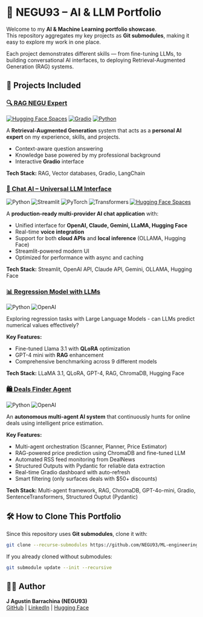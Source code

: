 # 🚀 NEGU93 – AI & LLM Portfolio

Welcome to my **AI & Machine Learning portfolio showcase**.  
This repository aggregates my key projects as **Git submodules**, making it easy to explore my work in one place.

Each project demonstrates different skills — from fine-tuning LLMs, to building conversational AI interfaces, to deploying Retrieval-Augmented Generation (RAG) systems.

## 📂 Projects Included

### [🔍 RAG NEGU Expert](https://github.com/NEGU93/rag-negu-expert)

[![Hugging Face Spaces](https://img.shields.io/badge/🤗%20Hugging%20Face-Spaces-blue)](https://huggingface.co/spaces/NEGU93/rag-negu-expert)
[![Gradio](https://img.shields.io/badge/Gradio-5.34.2-orange)](https://gradio.app/)
[![Python](https://img.shields.io/badge/Python-3.8+-blue.svg)](https://www.python.org/downloads/)

A **Retrieval-Augmented Generation** system that acts as a **personal AI expert** on my experience, skills, and projects.

- Context-aware question answering
- Knowledge base powered by my professional background
- Interactive **Gradio** interface

**Tech Stack:** RAG, Vector databases, Gradio, LangChain

### [🤖 Chat AI – Universal LLM Interface](https://github.com/NEGU93/chat_ai)

![Python](https://img.shields.io/badge/python-3.8+-blue.svg)
![Streamlit](https://img.shields.io/badge/streamlit-1.28+-red.svg)
![PyTorch](https://img.shields.io/badge/PyTorch-2.0+-orange.svg)
![Transformers](https://img.shields.io/badge/🤗_Transformers-4.30+-yellow.svg)
[![Hugging Face Spaces](https://img.shields.io/badge/HuggingFace-Spaces-blue?logo=huggingface)](https://huggingface.co/spaces/NEGU93/chat_ai)

A **production-ready multi-provider AI chat application** with:
- Unified interface for **OpenAI, Claude, Gemini, LLaMA, Hugging Face**
- Real-time **voice integration**
- Support for both **cloud APIs** and **local inference** (OLLAMA, Hugging Face)
- Streamlit-powered modern UI
- Optimized for performance with async and caching

**Tech Stack:** Streamlit, OpenAI API, Claude API, Gemini, OLLAMA, Hugging Face

### [📊 Regression Model with LLMs](https://github.com/NEGU93/llm_regression)

![Python](https://img.shields.io/badge/python-3.8+-blue.svg)
![OpenAI](https://img.shields.io/badge/OpenAI-GPT--4o--mini-green.svg)

Exploring regression tasks with Large Language Models - can LLMs predict numerical values effectively?

**Key Features:**
- Fine-tuned Llama 3.1 with **QLoRA** optimization
- GPT-4 mini with **RAG** enhancement
- Comprehensive benchmarking across 9 different models

**Tech Stack:** LLaMA 3.1, QLoRA, GPT-4, RAG, ChromaDB, Hugging Face

### [🛍️ Deals Finder Agent](https://github.com/NEGU93/deals_finder_agent)

![Python](https://img.shields.io/badge/python-3.8+-blue.svg)
![OpenAI](https://img.shields.io/badge/OpenAI-GPT--4o--mini-green.svg)

An **autonomous multi-agent AI system** that continuously hunts for online deals using intelligent price estimation.

**Key Features:**
- Multi-agent orchestration (Scanner, Planner, Price Estimator)
- RAG-powered price prediction using ChromaDB and fine-tuned LLM
- Automated RSS feed monitoring from DealNews
- Structured Outputs with Pydantic for reliable data extraction
- Real-time Gradio dashboard with auto-refresh
- Smart filtering (only surfaces deals with $50+ discounts)

**Tech Stack:** Multi-agent framework, RAG, ChromaDB, GPT-4o-mini, Gradio, SentenceTransformers, Structured Ouptut (Pydantic)

## 🛠️ How to Clone This Portfolio

Since this repository uses **Git submodules**, clone it with:

```bash
git clone --recurse-submodules https://github.com/NEGU93/ML-engineering.git
```

If you already cloned without submodules:

```bash
git submodule update --init --recursive
```

## 👨‍💻 Author
**J Agustin Barrachina (NEGU93)**  
[GitHub](https://github.com/NEGU93) | [LinkedIn](https://www.linkedin.com/in/jose-agustin-barrachina/) | [Hugging Face](https://huggingface.co/NEGU93)






